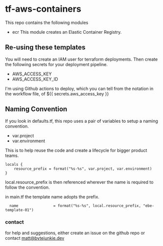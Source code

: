 
# tf-aws-containers

This repo contains the following modules

- ecr
This module creates an Elastic Container Registry. 


## Re-using these templates

You will need to create an IAM user for terraform deployments. 
Then create the following secrets for your deployment pipeline. 
* AWS_ACCESS_KEY
* AWS_ACCESS_KEY_ID

I'm using Github actions to deploy, which you can tell from the notation in the workflow file, of ${{ secrets.aws_access_key }}

## Naming Convention

If you look in defaults.tf, this repo uses a pair of variables to setup a naming convention. 

- var.project
- var.environment

This is to help reuse the code and create a lifecycle for bigger product teams.

```HCL
locals {
    resource_prefix = format("%s-%s", var.project, var.environment)
}
```

local.resource_prefix is then referenced wherever the name is required to follow the convention.

in main.tf the template name adopts the prefix.

```HCL
  name                = format("%s-%s", local.resource_prefix, "ebe-template-01")
```

### contact
for help and suggestions, either create an issue on the github repo or contact matt@bytejunkie.dev
